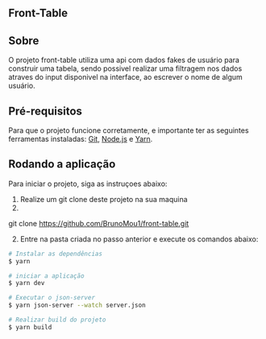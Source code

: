 ## Front-Table

## Sobre
O projeto front-table utiliza uma api com dados fakes de usuário para construir uma tabela,
sendo possivel realizar uma filtragem nos dados atraves do input disponivel na interface, ao escrever o nome de algum usuário.

## Pré-requisitos
Para que o projeto funcione corretamente, e importante ter as seguintes ferramentas instaladas:
[Git](https://git-scm.com), [Node.js](https://nodejs.org/en/) e [Yarn](https://yarnpkg.com/).

## Rodando a aplicação
Para iniciar o projeto, siga as instruçoes abaixo:
1. Realize um git clone deste projeto na sua maquina
2. 
git clone https://github.com/BrunoMou1/front-table.git

2. Entre na pasta criada no passo anterior e execute os comandos abaixo:
```bash
# Instalar as dependências
$ yarn

# iniciar a aplicação
$ yarn dev

# Executar o json-server
$ yarn json-server --watch server.json

# Realizar build do projeto
$ yarn build
```
